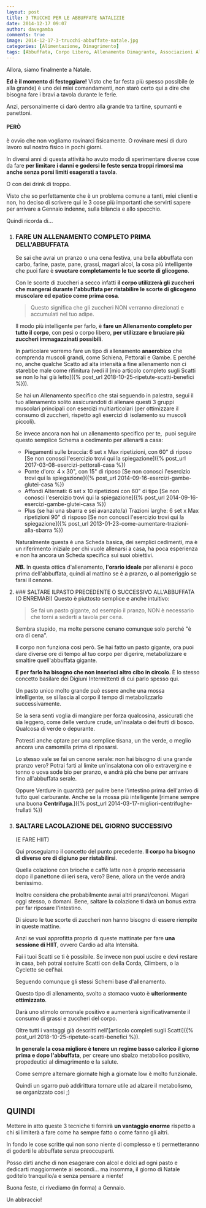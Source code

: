 ```yaml
---
layout: post
title: 3 TRUCCHI PER LE ABBUFFATE NATALIZIE
date: 2014-12-17 09:07
author: davegamba
comments: true
image: 2014-12-17-3-trucchi-abbuffate-natale.jpg
categories: [Alimentazione, Dimagrimento]
tags: [Abbuffata, Corpo Libero, Allenamento Dimagrante, Associazioni Alimentari, Cenone, Dieta, Digestione, Digiuno, Dimagrire, Ferie, Feste, Ingrassare, Intermittente, Natale, Pasqua, Sgarro, Vacanze]
---
```


Allora, siamo finalmente a Natale.

**Ed è il momento di festeggiare!** Visto che far festa più spesso possibile (e alla grande) è uno dei miei comandamenti, non starò certo qui a dire che bisogna fare i bravi a tavola durante le ferie.

Anzi, personalmente ci darò dentro alla grande tra tartine, spumanti e panettoni.

#### PERÒ

è ovvio che non vogliamo rovinarci fisicamente. O rovinare mesi di duro lavoro sul nostro fisico in pochi giorni.

In diversi anni di questa attività ho avuto modo di sperimentare diverse cose da fare **per limitare i danni e godersi le feste senza troppi rimorsi ma anche senza porsi limiti esagerati a tavola**.

O con dei drink di troppo.

Visto che so perfettamente che è un problema comune a tanti, miei clienti e non, ho deciso di scrivere qui le 3 cose più importanti che servirti sapere per arrivare a Gennaio indenne, sulla bilancia e allo specchio.

Quindi ricorda di...

1.	### FARE UN ALLENAMENTO COMPLETO PRIMA DELL'ABBUFFATA
	Se sai che avrai un pranzo o una cena festiva, una bella abbuffata con carbo, farine, paste, pane, grassi, magari alcol, la cosa più intelligente che puoi fare è **svuotare completamente le tue scorte di glicogeno**.
	
	Con le scorte di zuccheri a secco infatti **il corpo utilizzerà gli zuccheri che mangerai durante l'abbuffata per ristabilire le scorte di glicogeno muscolare ed epatico come prima cosa**.
	
	> Questo significa che gli zuccheri NON verranno direzionati e accumulati nel tuo adipe.
	
	Il modo più intelligente per farlo, è **fare un Allenamento completo per tutto il corpo**, con pesi o corpo libero, **per utilizzare e bruciare più zuccheri immagazzinati possibili**.
	
	In particolare vorremo fare un tipo di allenamento **anaerobico** che comprenda muscoli grandi, come Schiena, Pettorali e Gambe. E perché no, anche qualche Scatto ad alta intensità a fine allenamento non ci starebbe male come rifinitura (vedi il [mio articolo completo sugli Scatti se non lo hai già letto]({% post_url 2018-10-25-ripetute-scatti-benefici %})).
	
	Se hai un Allenamento specifico che stai seguendo in palestra, segui il tuo allenamento solito assicurandoti di allenare questi 3 gruppi muscolari principali con esercizi multiarticolari (per ottimizzare il consumo di zuccheri, rispetto agli esercizi di isolamento su muscoli piccoli).
	
	Se invece ancora non hai un allenamento specifico per te,  puoi seguire questo semplice Schema a cedimento per allenarti a casa:
	-	Piegamenti sulle braccia: 6 set x Max ripetizioni, con 60" di riposo
		[Se non conosci l'esercizio trovi qui la spiegazione]({% post_url 2017-03-08-esercizi-pettorali-casa %})
	-	Ponte d'oro: 4 x 30", con 15" di riposo
		[Se non conosci l'esercizio trovi qui la spiegazione]({% post_url 2014-09-16-esercizi-gambe-glutei-casa %})
	-	Affondi Alternati: 6 set x 10 ripetizioni con 60" di tipo
		[Se non conosci l'esercizio trovi qui la spiegazione]({% post_url 2014-09-16-esercizi-gambe-glutei-casa %})
	-	Plus (se hai una sbarra e sei avanzato/a) Trazioni larghe: 6 set x Max ripetizioni 90" di risposo
		[Se non conosci l'esercizio trovi qui la spiegazione]({% post_url 2013-01-23-come-aumentare-trazioni-alla-sbarra %})

	Naturalmente questa è una Scheda basica, dei semplici cedimenti, ma è un riferimento iniziale per chi vuole allenarsi a casa, ha poca esperienza e non ha ancora un Scheda specifica sui suoi obiettivi.
	
	_**NB.**_ In questa ottica d'allenamento, **l'orario ideale** per allenarsi è poco prima dell'abbuffata, quindi al mattino se è a pranzo, o al pomeriggio se farai il cenone.
2.	### SALTARE ILPASTO PRECEDENTE O SUCCESSIVO ALL'ABBUFFATA (O ENREMABI)
	Questo è piuttosto semplice e anche intuitivo:
	
	> Se fai un pasto gigante, ad esempio il pranzo, NON è necessario che torni a sederti a tavola per cena.
	
	Sembra stupido, ma molte persone cenano comunque solo perché "è ora di cena".
	
	Il corpo non funziona così però. Se hai fatto un pasto gigante, ora puoi dare diverse ore di tempo al tuo corpo per digerire, metabolizzare e smaltire quell'abbuffata gigante.
	
	**E per farlo ha bisogno che non inserisci altro cibo in circolo**. È lo stesso concetto basilare dei Digiuni Intermittenti di cui parlo spesso qui.
	
	Un pasto unico molto grande può essere anche una mossa intelligente, se si lascia al corpo il tempo di metabolizzarlo successivamente.
	
	Se la sera senti voglia di mangiare per forza qualcosina, assicurati che sia leggero, come delle verdure crude, un'insalata o dei frutti di bosco. Qualcosa di verde o depurante.
	
	Potresti anche optare per una semplice tisana, un the verde, o meglio ancora una camomilla prima di riposarsi.
	
	Lo stesso vale se fai un cenone serale: non hai bisogno di una grande pranzo vero? Potrai farti al limite un'insalatona con olio extravergine e tonno o uova sode bio per pranzo, e andrà più che bene per arrivare fino all'abbuffata serale.
	
	Oppure Verdure in quantità per pulire bene l'intestino prima dell'arrivo di tutto quel carburante. Anche se la mossa più intelligente [rimane sempre una buona **Centrifuga**.]({% post_url 2014-03-17-migliori-centrifughe-frullati %})
3.	### SALTARE LACOLAZIONE DEL GIORNO SUCCESSIVO
	(E FARE HIIT)
	
	Qui proseguiamo il concetto del punto precedente. **Il corpo ha bisogno di diverse ore di digiuno per ristabilirsi**.
	
	Quella colazione con brioche e caffè latte non è proprio necessaria dopo il panettone di ieri sera, vero? Bene, allora un the verde andrà benissimo.
	
	Inoltre considera che probabilmente avrai altri pranzi/cenoni. Magari oggi stesso, o domani. Bene, saltare la colazione ti darà un bonus extra per far riposare l'intestino.

	Di sicuro le tue scorte di zuccheri non hanno bisogno di essere riempite in queste mattine.
	
	Anzi se vuoi approfitta proprio di queste mattinate per fare **una sessione di HIIT**, ovvero Cardio ad alta Intensità.
	
	Fai i tuoi Scatti se ti è possibile. Se invece non puoi uscire e devi restare in casa, beh potrai sostuire Scatti con della Corda, Climbers, o la Cyclette se cel'hai.
	
	Seguendo comunque gli stessi Schemi base d'allenamento.
	
	Questo tipo di allenamento, svolto a stomaco vuoto è **ulteriormente ottimizzato**.
	
	Darà uno stimolo ormonale positivo e aumenterà significativamente il consumo di grassi e zuccheri del corpo.
	
	Oltre tutti i vantaggi già descritti nell'[articolo completi sugli Scatti]({% post_url 2018-10-25-ripetute-scatti-benefici %}).
	
	**In generale la cosa migliore è tenere un regime basso calorico il giorno prima e dopo l'abbuffata**, per creare uno sbalzo metabolico positivo, propedeutici al dimagrimento e la salute.
	
	Come sempre alternare giornate high a giornate low è molto funzionale.
	
	Quindi un sgarro può addirittura tornare utile ad alzare il metabolismo, se organizzato cosi ;)

QUINDI
------

Mettere in atto queste 3 tecniche ti fornirà **un vantaggio enorme** rispetto a chi si limiterà a fare come ha sempre fatto o come fanno gli altri.

In fondo le cose scritte qui non sono niente di complesso e ti permetteranno di goderti le abbuffate senza preoccuparti.

Posso dirti anche di non esagerare con alcol e dolci ad ogni pasto e dedicarti maggiormente ai secondi... ma insomma, il giorno di Natale goditelo tranquillo/a e senza pensare a niente!

Buona feste, ci rivediamo (in forma) a Gennaio.

Un abbraccio!